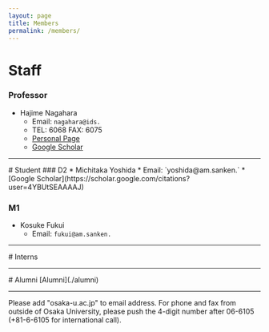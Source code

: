 ```yaml
---
layout: page
title: Members
permalink: /members/
---
```


# Staff
### Professor
* Hajime Nagahara
  * Email: `nagahara@ids.`
  * TEL: 6068 FAX: 6075
  * [Personal Page](./nagahara)
  * [Google Scholar](https://scholar.google.com/citations?user=CZyXjREAAAAJ)

<hr>
# Student
### D2
* Michitaka Yoshida
  * Email: `yoshida@am.sanken.`
  * [Google Scholar](https://scholar.google.com/citations?user=4YBUtSEAAAAJ)

### M1
* Kosuke Fukui
  * Email: `fukui@am.sanken.`

<hr>
# Interns

<hr>
# Alumni
[Alumni](./alumni)

<hr>
Please add "osaka-u.ac.jp" to email address. For phone and fax from outside of Osaka University, please push the 4-digit number after 06-6105 (+81-6-6105 for international call).
